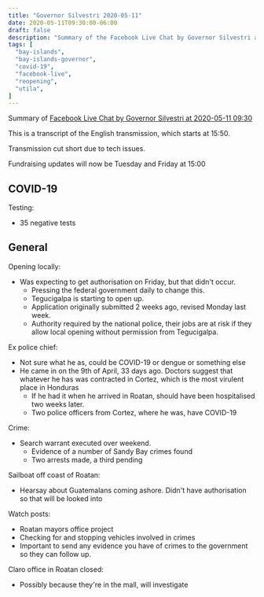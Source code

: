 ```yaml
---
title: "Governor Silvestri 2020-05-11"
date: 2020-05-11T09:30:00-06:00
draft: false
description: "Summary of the Facebook Live Chat by Governor Silvestri at 2020-05-11 09:30"
tags: [
  "bay-islands",
  "bay-islands-governor",
  "covid-19",
  "facebook-live",
  "reopening",
  "utila",
]
---
```


Summary of [Facebook Live Chat by Governor Silvestri at 2020-05-11
09:30](https://www.facebook.com/gobernacionislas/videos/1417659535072780)

This is a transcript of the English transmission, which starts at 15:50.

Transmission cut short due to tech issues.

Fundraising updates will now be Tuesday and Friday at 15:00

COVID-19
--------

Testing:
* 35 negative tests

General
-------

Opening locally:
* Was expecting to get authorisation on Friday, but that didn't occur.
  * Pressing the federal government daily to change this.
  * Tegucigalpa is starting to open up.
  * Application originally submitted 2 weeks ago, revised Monday last week.
  * Authority required by the national police, their jobs are at risk if they
    allow local opening without permission from Tegucigalpa.

Ex police chief:
* Not sure what he as, could be COVID-19 or dengue or something else
* He came in on the 9th of April, 33 days ago. Doctors suggest that whatever he
  has was contracted in Cortez, which is the most virulent place in Honduras
  * If he had it when he arrived in Roatan, should have been hospitalised two
    weeks later.
  * Two police officers from Cortez, where he was, have COVID-19

Crime:
* Search warrant executed over weekend.
  * Evidence of a number of Sandy Bay crimes found
  * Two arrests made, a third pending

Sailboat off coast of Roatan:
* Hearsay about Guatemalans coming ashore. Didn't have authorisation so that
  will be looked into 

Watch posts:
* Roatan mayors office project
* Checking for and stopping vehicles involved in crimes
* Important to send any evidence you have of crimes to the government so they
  can follow up.

Claro office in Roatan closed:
* Possibly because they're in the mall, will investigate

